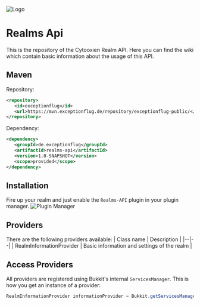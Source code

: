 ![Logo](https://www.cytooxien.de/data/assets/logo/Cy_T3.png)
# Realms Api
This is the repository of the Cytooxien Realm API. Here you can find the wiki which contain basic information about the usage of this API.

## Maven
Repository:
```xml
<repository>  
   <id>exceptionflug</id>  
   <url>https://mvn.exceptionflug.de/repository/exceptionflug-public/</url>  
</repository>
```
Dependency:
```xml
<dependency>  
   <groupId>de.exceptionflug</groupId>  
   <artifactId>realms-api</artifactId>  
   <version>1.0-SNAPSHOT</version>  
   <scope>provided</scope>  
</dependency>
```

## Installation
Fire up your realm and just enable the `Realms-API` plugin in your plugin manager.
![Plugin Manager](https://img.exceptionflug.de/javaw_2IFmc18COR.png)
## Providers
There are the following providers available:
| Class name | Description |
|--|--|
| RealmInformationProvider | Basic information and settings of the realm |


## Access Providers
All providers are registered using Bukkit's internal `ServicesManager`. This is how you get an instance of a provider:
```java
RealmInformationProvider informationProvider = Bukkit.getServicesManager().load(RealmInformationProvider.class);
```
